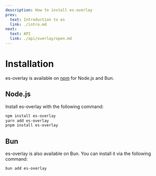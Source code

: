 ```yaml
---
description: How to install es-overlay
prev:
  text: Introduction to es
  link: ./intro.md
next:
  text: API
  link: ./api/overlay/open.md
---
```


# Installation

es-overlay is available on [npm](https://npmjs.com/package/es-overlay) for Node.js and Bun.

## Node.js

Install es-overlay with the following command:

```sh
npm install es-overlay
yarn add es-overlay
pnpm install es-overlay
```

## Bun

es-overlay is also available on Bun. You can install it via the following command:

```sh
bun add es-overlay
```

